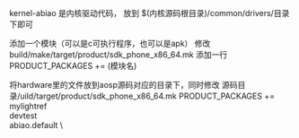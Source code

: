 kernel-abiao 是内核驱动代码， 放到 $(内核源码根目录)/common/drivers/目录下即可

添加一个模块（可以是c可执行程序，也可以是apk）
修改 build/make/target/product/sdk_phone_x86_64.mk
添加一行 PRODUCT_PACKAGES += (模块名)  

将hardware里的文件放到aosp源码对应的目录下，同时修改 源码目录/uild/target/product/sdk_phone_x86_64.mk
	PRODUCT_PACKAGES += mylightref \
                    devtest \
                    abiao.default \


